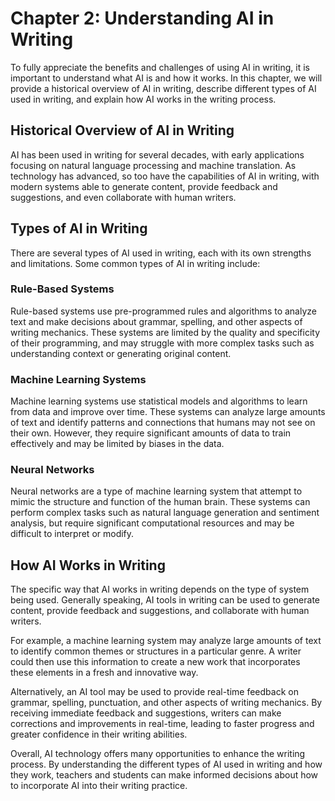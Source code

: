 Chapter 2: Understanding AI in Writing
======================================

To fully appreciate the benefits and challenges of using AI in writing, it is important to understand what AI is and how it works. In this chapter, we will provide a historical overview of AI in writing, describe different types of AI used in writing, and explain how AI works in the writing process.

Historical Overview of AI in Writing
------------------------------------

AI has been used in writing for several decades, with early applications focusing on natural language processing and machine translation. As technology has advanced, so too have the capabilities of AI in writing, with modern systems able to generate content, provide feedback and suggestions, and even collaborate with human writers.

Types of AI in Writing
----------------------

There are several types of AI used in writing, each with its own strengths and limitations. Some common types of AI in writing include:

### Rule-Based Systems

Rule-based systems use pre-programmed rules and algorithms to analyze text and make decisions about grammar, spelling, and other aspects of writing mechanics. These systems are limited by the quality and specificity of their programming, and may struggle with more complex tasks such as understanding context or generating original content.

### Machine Learning Systems

Machine learning systems use statistical models and algorithms to learn from data and improve over time. These systems can analyze large amounts of text and identify patterns and connections that humans may not see on their own. However, they require significant amounts of data to train effectively and may be limited by biases in the data.

### Neural Networks

Neural networks are a type of machine learning system that attempt to mimic the structure and function of the human brain. These systems can perform complex tasks such as natural language generation and sentiment analysis, but require significant computational resources and may be difficult to interpret or modify.

How AI Works in Writing
-----------------------

The specific way that AI works in writing depends on the type of system being used. Generally speaking, AI tools in writing can be used to generate content, provide feedback and suggestions, and collaborate with human writers.

For example, a machine learning system may analyze large amounts of text to identify common themes or structures in a particular genre. A writer could then use this information to create a new work that incorporates these elements in a fresh and innovative way.

Alternatively, an AI tool may be used to provide real-time feedback on grammar, spelling, punctuation, and other aspects of writing mechanics. By receiving immediate feedback and suggestions, writers can make corrections and improvements in real-time, leading to faster progress and greater confidence in their writing abilities.

Overall, AI technology offers many opportunities to enhance the writing process. By understanding the different types of AI used in writing and how they work, teachers and students can make informed decisions about how to incorporate AI into their writing practice.

